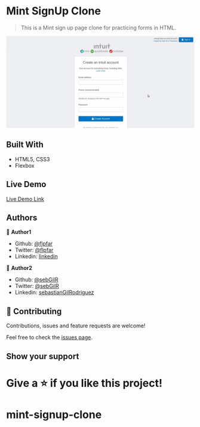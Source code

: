 
# Mint SignUp Clone

> This is a Mint sign up page clone for practicing forms in HTML.

![screenshot](images/mint-clone-screen.png)

## Built With

- HTML5, CSS3
- Flexbox

## Live Demo

[Live Demo Link](https://lbuggie.github.io/mint-signup-clone/)

## Authors


👤 **Author1**

- Github: [@flpfar](https://github.com/flpfar)
- Twitter: [@flpfar](https://twitter.com/flpfar)
- Linkedin: [linkedin](https://www.linkedin.com/in/felipe-augusto-rosa-7b96a4b1)

👤 **Author2**

- Github: [@sebGilR](https://github.com/sebGilR)
- Twitter: [@sebGilR](https://twitter.com/sebGilR)
- Linkedin: [sebastianGilRodriguez](https://www.linkedin.com/in/sebastianGilRodriguez)

## 🤝 Contributing

Contributions, issues and feature requests are welcome!

Feel free to check the [issues page](issues/).

## Show your support

Give a ⭐️ if you like this project!
=======
# mint-signup-clone

